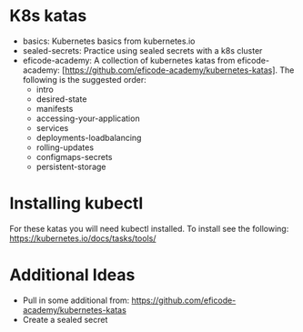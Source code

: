 # K8s katas

- basics: Kubernetes basics from kubernetes.io
- sealed-secrets: Practice using sealed secrets with a k8s cluster
- eficode-academy: A collection of kubernetes katas from eficode-academy: [https://github.com/eficode-academy/kubernetes-katas].  The following is the      suggested order:
    - intro
    - desired-state
    - manifests
    - accessing-your-application
    - services
    - deployments-loadbalancing
    - rolling-updates
    - configmaps-secrets
    - persistent-storage

# Installing kubectl 
For these katas you will need kubectl installed.  To install see the following: https://kubernetes.io/docs/tasks/tools/

# Additional Ideas

- Pull in some additional from: https://github.com/eficode-academy/kubernetes-katas
- Create a sealed secret

